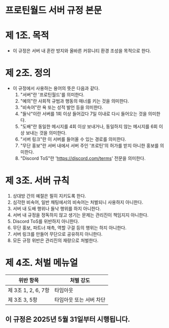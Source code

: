 # 프로틴월드 서버 규정 본문

# 제 1조. 목적
- 이 규정은 서버 내 혼란 방지와 올바른 커뮤니티 환경 조성을 목적으로 한다.

# 제 2조. 정의
- 이 규정에서 사용하는 용어의 뜻은 다음과 같다.
  1. "서버"란 '프로틴월드'를 의미한다.
  2. "예의"란 사회적 규범과 행동의 매너를 키는 것을 의미한다.
  3. "비속어"란 욕 또는 성적 발언 등을 의미한다.
  4. "들낙"이란 서버를 1회 이상 들어갔다 7일 이내로 다시 들어오는 것을 의미한다.
  5. "도배"란 동일한 메시지를 4회 이상 보내거나, 동일하지 않는 메시지를 6회 이상 보내는 것을 의미한다.
  6. "서버 링크"란 이 서버를 들어올 수 있는 경로를 의미한다.
  7. "무단 홍보"란 서버 내에서 서버 주인 '프로틴'의 허가를 받지 아니한 홍보를 의미한다.
  8. "Discord ToS"란 'https://discord.com/terms' 전문을 의미한다.

# 제 3조. 서버 규칙
  1. 상대방 간의 예절은 필히 지키도록 한다.
  2. 심각한 비속어, 일반 채팅에서의 비속어는 처벌되니 사용하지 아니한다.
  3. 서버 내 도배 행위나 들낙 행위를 하지 아니한다.
  4. 서버 내 규정을 정독하지 않고 생기는 문제는 관리진이 책임지지 아니한다.
  5. Discord ToS를 위반하지 아니한다.
  6. 무단 홍보, 파트너 재촉, 역할 구걸 등의 행위는 하지 아니한다.
  7. 서버 링크를 만들어 무단으로 공유하지 아니한다.
  8. 모든 규정 위반은 관리진의 재량으로 처벌한다.

# 제 4조. 처벌 메뉴얼
| 위반 항목  | 처벌 강도 |
| ------------- | ------------- |
| 제 3조 1, 2, 6, 7항  | 타임아웃  |
| 제 3조 3, 5항  | 타임아웃 또는 서버 차단  |

## 이 규정은 2025년 5월 31일부터 시행됩니다.
